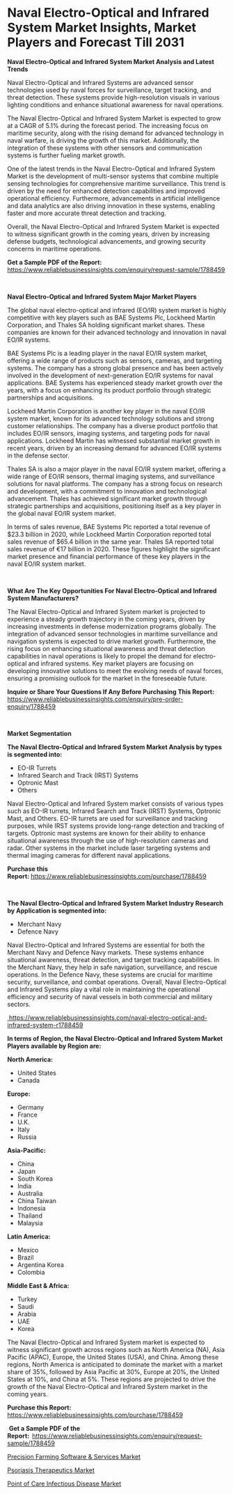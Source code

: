 <p><h1>Naval Electro-Optical and Infrared System Market Insights, Market Players and Forecast Till 2031</h1></p><p><strong>Naval Electro-Optical and Infrared System Market Analysis and Latest Trends</strong></p>
<p><p>Naval Electro-Optical and Infrared Systems are advanced sensor technologies used by naval forces for surveillance, target tracking, and threat detection. These systems provide high-resolution visuals in various lighting conditions and enhance situational awareness for naval operations.</p><p>The Naval Electro-Optical and Infrared System Market is expected to grow at a CAGR of 5.1% during the forecast period. The increasing focus on maritime security, along with the rising demand for advanced technology in naval warfare, is driving the growth of this market. Additionally, the integration of these systems with other sensors and communication systems is further fueling market growth.</p><p>One of the latest trends in the Naval Electro-Optical and Infrared System Market is the development of multi-sensor systems that combine multiple sensing technologies for comprehensive maritime surveillance. This trend is driven by the need for enhanced detection capabilities and improved operational efficiency. Furthermore, advancements in artificial intelligence and data analytics are also driving innovation in these systems, enabling faster and more accurate threat detection and tracking.</p><p>Overall, the Naval Electro-Optical and Infrared System Market is expected to witness significant growth in the coming years, driven by increasing defense budgets, technological advancements, and growing security concerns in maritime operations.</p></p>
<p><strong>Get a Sample PDF of the Report:&nbsp;</strong> <a href="https://www.reliablebusinessinsights.com/enquiry/request-sample/1788459">https://www.reliablebusinessinsights.com/enquiry/request-sample/1788459</a></p>
<p>&nbsp;</p>
<p><strong>Naval Electro-Optical and Infrared System Major Market Players</strong></p>
<p><p>The global naval electro-optical and infrared (EO/IR) system market is highly competitive with key players such as BAE Systems Plc, Lockheed Martin Corporation, and Thales SA holding significant market shares. These companies are known for their advanced technology and innovation in naval EO/IR systems.</p><p>BAE Systems Plc is a leading player in the naval EO/IR system market, offering a wide range of products such as sensors, cameras, and targeting systems. The company has a strong global presence and has been actively involved in the development of next-generation EO/IR systems for naval applications. BAE Systems has experienced steady market growth over the years, with a focus on enhancing its product portfolio through strategic partnerships and acquisitions.</p><p>Lockheed Martin Corporation is another key player in the naval EO/IR system market, known for its advanced technology solutions and strong customer relationships. The company has a diverse product portfolio that includes EO/IR sensors, imaging systems, and targeting pods for naval applications. Lockheed Martin has witnessed substantial market growth in recent years, driven by an increasing demand for advanced EO/IR systems in the defense sector.</p><p>Thales SA is also a major player in the naval EO/IR system market, offering a wide range of EO/IR sensors, thermal imaging systems, and surveillance solutions for naval platforms. The company has a strong focus on research and development, with a commitment to innovation and technological advancement. Thales has achieved significant market growth through strategic partnerships and acquisitions, positioning itself as a key player in the global naval EO/IR system market.</p><p>In terms of sales revenue, BAE Systems Plc reported a total revenue of $23.3 billion in 2020, while Lockheed Martin Corporation reported total sales revenue of $65.4 billion in the same year. Thales SA reported total sales revenue of €17 billion in 2020. These figures highlight the significant market presence and financial performance of these key players in the naval EO/IR system market.</p></p>
<p>&nbsp;</p>
<p><strong>What Are The Key Opportunities For Naval Electro-Optical and Infrared System Manufacturers?</strong></p>
<p><p>The Naval Electro-Optical and Infrared System market is projected to experience a steady growth trajectory in the coming years, driven by increasing investments in defense modernization programs globally. The integration of advanced sensor technologies in maritime surveillance and navigation systems is expected to drive market growth. Furthermore, the rising focus on enhancing situational awareness and threat detection capabilities in naval operations is likely to propel the demand for electro-optical and infrared systems. Key market players are focusing on developing innovative solutions to meet the evolving needs of naval forces, ensuring a promising outlook for the market in the foreseeable future.</p></p>
<p><strong>Inquire or Share Your Questions If Any Before Purchasing This Report:</strong> <a href="https://www.reliablebusinessinsights.com/enquiry/pre-order-enquiry/1788459">https://www.reliablebusinessinsights.com/enquiry/pre-order-enquiry/1788459</a></p>
<p>&nbsp;</p>
<p><strong>Market Segmentation</strong></p>
<p><strong>The Naval Electro-Optical and Infrared System Market Analysis by types is segmented into:</strong></p>
<p><ul><li>EO-IR Turrets</li><li>Infrared Search and Track (IRST) Systems</li><li>Optronic Mast</li><li>Others</li></ul></p>
<p><p>Naval Electro-Optical and Infrared System market consists of various types such as EO-IR turrets, Infrared Search and Track (IRST) Systems, Optronic Mast, and Others. EO-IR turrets are used for surveillance and tracking purposes, while IRST systems provide long-range detection and tracking of targets. Optronic mast systems are known for their ability to enhance situational awareness through the use of high-resolution cameras and radar. Other systems in the market include laser targeting systems and thermal imaging cameras for different naval applications.</p></p>
<p><strong>Purchase this Report:&nbsp;</strong><a href="https://www.reliablebusinessinsights.com/purchase/1788459">https://www.reliablebusinessinsights.com/purchase/1788459</a></p>
<p>&nbsp;</p>
<p><strong>The Naval Electro-Optical and Infrared System Market Industry Research by Application is segmented into:</strong></p>
<p><ul><li>Merchant Navy</li><li>Defence Navy</li></ul></p>
<p><p>Naval Electro-Optical and Infrared Systems are essential for both the Merchant Navy and Defence Navy markets. These systems enhance situational awareness, threat detection, and target tracking capabilities. In the Merchant Navy, they help in safe navigation, surveillance, and rescue operations. In the Defence Navy, these systems are crucial for maritime security, surveillance, and combat operations. Overall, Naval Electro-Optical and Infrared Systems play a vital role in maintaining the operational efficiency and security of naval vessels in both commercial and military sectors.</p></p>
<p><a href="https://www.reliablebusinessinsights.com/naval-electro-optical-and-infrared-system-r1788459">&nbsp;https://www.reliablebusinessinsights.com/naval-electro-optical-and-infrared-system-r1788459</a></p>
<p><strong>In terms of Region, the Naval Electro-Optical and Infrared System Market Players available by Region are:</strong></p>
<p>
    <p> <strong> North America: </strong>
        <ul>
            <li>United States</li>
            <li>Canada</li>
        </ul>
        </p> 
    <p> <strong> Europe: </strong>
        <ul>
            <li>Germany</li>
            <li>France</li>
            <li>U.K.</li>
            <li>Italy</li>
            <li>Russia</li>
        </ul>
        </p> 
    <p> <strong> Asia-Pacific: </strong>
        <ul>
            <li>China</li>
            <li>Japan</li>
            <li>South Korea</li>
            <li>India</li>
            <li>Australia</li>
            <li>China Taiwan</li>
            <li>Indonesia</li>
            <li>Thailand</li>
            <li>Malaysia</li>
        </ul>
        </p> 
    <p> <strong> Latin America: </strong>
        <ul>
            <li>Mexico</li>
            <li>Brazil</li>
            <li>Argentina Korea</li>
            <li>Colombia</li>
        </ul>
        </p> 
    <p> <strong> Middle East & Africa: </strong>
        <ul>
            <li>Turkey</li>
            <li>Saudi</li>
            <li>Arabia</li>
            <li>UAE</li>
            <li>Korea</li>
        </ul>
    </p>
    </p>
<p><p>The Naval Electro-Optical and Infrared System market is expected to witness significant growth across regions such as North America (NA), Asia Pacific (APAC), Europe, the United States (USA), and China. Among these regions, North America is anticipated to dominate the market with a market share of 35%, followed by Asia Pacific at 30%, Europe at 20%, the United States at 10%, and China at 5%. These regions are projected to drive the growth of the Naval Electro-Optical and Infrared System market in the coming years.</p></p>
<p><strong>Purchase this Report: </strong><a href="https://www.reliablebusinessinsights.com/purchase/1788459">https://www.reliablebusinessinsights.com/purchase/1788459</a></p>
<p>&nbsp;<strong>Get a Sample PDF of the Report:&nbsp;&nbsp;</strong><a href="https://www.reliablebusinessinsights.com/enquiry/request-sample/1788459">https://www.reliablebusinessinsights.com/enquiry/request-sample/1788459</a></p>
<p><strong></strong></p>
<p><p><a href="https://github.com/gracielawharr/Market-Research-Report-List-2/blob/main/precision-farming-software-services-market.md">Precision Farming Software & Services Market</a></p><p><a href="https://github.com/JennyferFeil2023/Market-Research-Report-List-1/blob/main/psoriasis-therapeutics-market.md">Psoriasis Therapeutics Market</a></p><p><a href="https://github.com/edytherolanlouisejk1miz0wig/Market-Research-Report-List-3/blob/main/point-of-care-infectious-disease-market.md">Point of Care Infectious Disease Market</a></p></p>